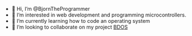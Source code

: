 - 👋 Hi, I’m @BjornTheProgrammer
- 👀 I’m interested in web development and programming microcontrollers.
- 🌱 I’m currently learning how to code an operating system
- 💞️ I’m looking to collaborate on my project [BDOS](https://github.com/BjornTheProgrammer/BDOS)

<!---
BjornTheProgrammer/BjornTheProgrammer is a ✨ special ✨ repository because its `README.md` (this file) appears on your GitHub profile.
You can click the Preview link to take a look at your changes.
--->
